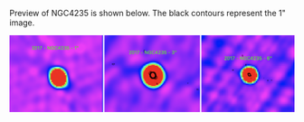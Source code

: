 Preview of NGC4235 is shown below. The black contours represent the 1" image. 

![NGC4235](NGC4235.png "NGC4235")

